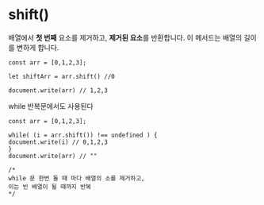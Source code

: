 # shift\(\)

배열에서 **첫 번째** 요소를 제거하고, **제거된 요소**를 반환합니다. 이 메서드는 배열의 길이를 변하게 합니다.

```text
const arr = [0,1,2,3];

let shiftArr = arr.shift() //0

document.write(arr) // 1,2,3
```

while 반복문에서도 사용된다

```text
const arr = [0,1,2,3];

while( (i = arr.shift()) !== undefined ) {
document.write(i) // 0,1,2,3
}
document.write(arr) // ""

/*
while 문 한번 돌 때 마다 배열의 소를 제거하고, 
이는 빈 배열이 될 때까지 반복
*/
```

